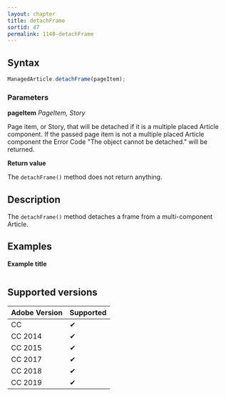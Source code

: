 ```yaml
---
layout: chapter
title: detachFrame
sortid: 47
permalink: 1140-detachFrame
---
```

## Syntax

```javascript
ManagedArticle.detachFrame(pageItem);
```

### Parameters

**pageItem** *PageItem, Story*

Page item, or Story, that will be detached if it is a multiple placed Article component.
If the passed page item is not a multiple placed Article component the Error Code "The object cannot be detached." will be returned.

**Return value**

The `detachFrame()` method does not return anything.

## Description

The `detachFrame()` method detaches a frame from a multi-component Article.

## Examples

**Example title**

```javascript

```

## Supported versions

| Adobe Version | Supported |
|---------------|---------|
| CC            | ✔       |
| CC 2014       | ✔       |
| CC 2015       | ✔       |
| CC 2017       | ✔       |
| CC 2018       | ✔       |
| CC 2019       | ✔       |